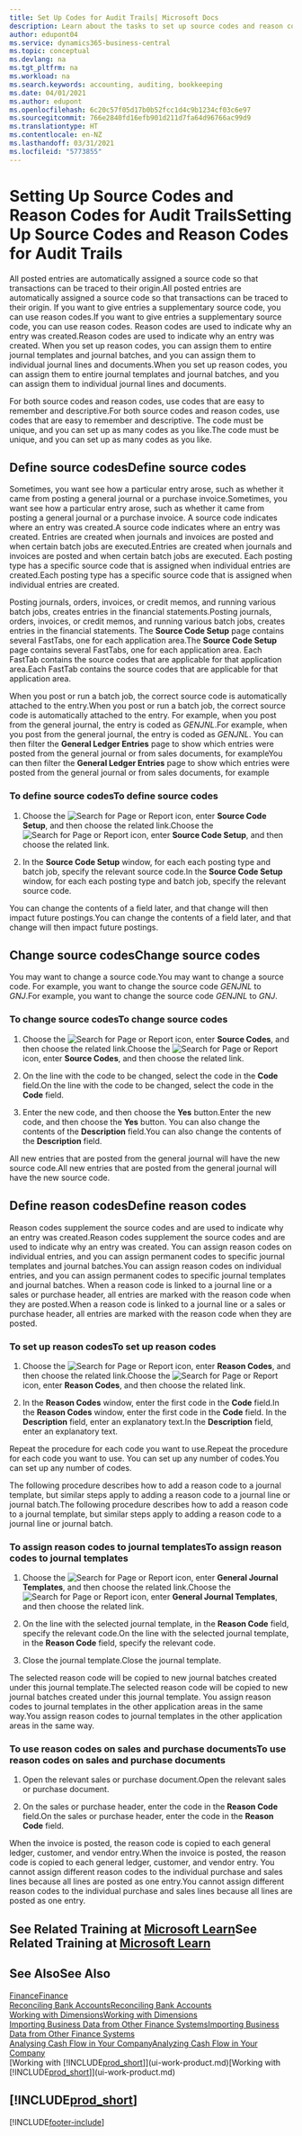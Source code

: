```yaml
---
title: Set Up Codes for Audit Trails| Microsoft Docs
description: Learn about the tasks to set up source codes and reason codes that you can use to track audit trails.
author: edupont04
ms.service: dynamics365-business-central
ms.topic: conceptual
ms.devlang: na
ms.tgt_pltfrm: na
ms.workload: na
ms.search.keywords: accounting, auditing, bookkeeping
ms.date: 04/01/2021
ms.author: edupont
ms.openlocfilehash: 6c20c57f05d17b0b52fcc1d4c9b1234cf03c6e97
ms.sourcegitcommit: 766e2840fd16efb901d211d7fa64d96766ac99d9
ms.translationtype: HT
ms.contentlocale: en-NZ
ms.lasthandoff: 03/31/2021
ms.locfileid: "5773855"
---
```

# <a name="setting-up-source-codes-and-reason-codes-for-audit-trails"></a><span data-ttu-id="f1b59-103">Setting Up Source Codes and Reason Codes for Audit Trails</span><span class="sxs-lookup"><span data-stu-id="f1b59-103">Setting Up Source Codes and Reason Codes for Audit Trails</span></span>

<span data-ttu-id="f1b59-104">All posted entries are automatically assigned a source code so that transactions can be traced to their origin.</span><span class="sxs-lookup"><span data-stu-id="f1b59-104">All posted entries are automatically assigned a source code so that transactions can be traced to their origin.</span></span> <span data-ttu-id="f1b59-105">If you want to give entries a supplementary source code, you can use reason codes.</span><span class="sxs-lookup"><span data-stu-id="f1b59-105">If you want to give entries a supplementary source code, you can use reason codes.</span></span> <span data-ttu-id="f1b59-106">Reason codes are used to indicate why an entry was created.</span><span class="sxs-lookup"><span data-stu-id="f1b59-106">Reason codes are used to indicate why an entry was created.</span></span> <span data-ttu-id="f1b59-107">When you set up reason codes, you can assign them to entire journal templates and journal batches, and you can assign them to individual journal lines and documents.</span><span class="sxs-lookup"><span data-stu-id="f1b59-107">When you set up reason codes, you can assign them to entire journal templates and journal batches, and you can assign them to individual journal lines and documents.</span></span>  

<span data-ttu-id="f1b59-108">For both source codes and reason codes, use codes that are easy to remember and descriptive.</span><span class="sxs-lookup"><span data-stu-id="f1b59-108">For both source codes and reason codes, use codes that are easy to remember and descriptive.</span></span> <span data-ttu-id="f1b59-109">The code must be unique, and you can set up as many codes as you like.</span><span class="sxs-lookup"><span data-stu-id="f1b59-109">The code must be unique, and you can set up as many codes as you like.</span></span>

## <a name="define-source-codes"></a><span data-ttu-id="f1b59-110">Define source codes</span><span class="sxs-lookup"><span data-stu-id="f1b59-110">Define source codes</span></span>

<span data-ttu-id="f1b59-111">Sometimes, you want see how a particular entry arose, such as whether it came from posting a general journal or a purchase invoice.</span><span class="sxs-lookup"><span data-stu-id="f1b59-111">Sometimes, you want see how a particular entry arose, such as whether it came from posting a general journal or a purchase invoice.</span></span> <span data-ttu-id="f1b59-112">A source code indicates where an entry was created.</span><span class="sxs-lookup"><span data-stu-id="f1b59-112">A source code indicates where an entry was created.</span></span> <span data-ttu-id="f1b59-113">Entries are created when journals and invoices are posted and when certain batch jobs are executed.</span><span class="sxs-lookup"><span data-stu-id="f1b59-113">Entries are created when journals and invoices are posted and when certain batch jobs are executed.</span></span> <span data-ttu-id="f1b59-114">Each posting type has a specific source code that is assigned when individual entries are created.</span><span class="sxs-lookup"><span data-stu-id="f1b59-114">Each posting type has a specific source code that is assigned when individual entries are created.</span></span>  

<span data-ttu-id="f1b59-115">Posting journals, orders, invoices, or credit memos, and running various batch jobs, creates entries in the financial statements.</span><span class="sxs-lookup"><span data-stu-id="f1b59-115">Posting journals, orders, invoices, or credit memos, and running various batch jobs, creates entries in the financial statements.</span></span> <span data-ttu-id="f1b59-116">The **Source Code Setup** page contains several FastTabs, one for each application area.</span><span class="sxs-lookup"><span data-stu-id="f1b59-116">The **Source Code Setup** page contains several FastTabs, one for each application area.</span></span> <span data-ttu-id="f1b59-117">Each FastTab contains the source codes that are applicable for that application area.</span><span class="sxs-lookup"><span data-stu-id="f1b59-117">Each FastTab contains the source codes that are applicable for that application area.</span></span>

<span data-ttu-id="f1b59-118">When you post or run a batch job, the correct source code is automatically attached to the entry.</span><span class="sxs-lookup"><span data-stu-id="f1b59-118">When you post or run a batch job, the correct source code is automatically attached to the entry.</span></span> <span data-ttu-id="f1b59-119">For example, when you post from the general journal, the entry is coded as *GENJNL*.</span><span class="sxs-lookup"><span data-stu-id="f1b59-119">For example, when you post from the general journal, the entry is coded as *GENJNL*.</span></span> <span data-ttu-id="f1b59-120">You can then filter the **General Ledger Entries** page to show which entries were posted from the general journal or from sales documents, for example</span><span class="sxs-lookup"><span data-stu-id="f1b59-120">You can then filter the **General Ledger Entries** page to show which entries were posted from the general journal or from sales documents, for example</span></span>

### <a name="to-define-source-codes"></a><span data-ttu-id="f1b59-121">To define source codes</span><span class="sxs-lookup"><span data-stu-id="f1b59-121">To define source codes</span></span>

1. <span data-ttu-id="f1b59-122">Choose the ![Search for Page or Report](media/ui-search/search_small.png "Search for Page or Report icon") icon, enter **Source Code Setup**, and then choose the related link.</span><span class="sxs-lookup"><span data-stu-id="f1b59-122">Choose the ![Search for Page or Report](media/ui-search/search_small.png "Search for Page or Report icon") icon, enter **Source Code Setup**, and then choose the related link.</span></span>  

2. <span data-ttu-id="f1b59-123">In the **Source Code Setup** window, for each each posting type and batch job, specify the relevant source code.</span><span class="sxs-lookup"><span data-stu-id="f1b59-123">In the **Source Code Setup** window, for each each posting type and batch job, specify the relevant source code.</span></span>  

<span data-ttu-id="f1b59-124">You can change the contents of a field later, and that change will then impact future postings.</span><span class="sxs-lookup"><span data-stu-id="f1b59-124">You can change the contents of a field later, and that change will then impact future postings.</span></span>

## <a name="change-source-codes"></a><span data-ttu-id="f1b59-125">Change source codes</span><span class="sxs-lookup"><span data-stu-id="f1b59-125">Change source codes</span></span>

<span data-ttu-id="f1b59-126">You may want to change a source code.</span><span class="sxs-lookup"><span data-stu-id="f1b59-126">You may want to change a source code.</span></span> <span data-ttu-id="f1b59-127">For example, you want to change the source code *GENJNL* to *GNJ*.</span><span class="sxs-lookup"><span data-stu-id="f1b59-127">For example, you want to change the source code *GENJNL* to *GNJ*.</span></span>

### <a name="to-change-source-codes"></a><span data-ttu-id="f1b59-128">To change source codes</span><span class="sxs-lookup"><span data-stu-id="f1b59-128">To change source codes</span></span>

1. <span data-ttu-id="f1b59-129">Choose the ![Search for Page or Report](media/ui-search/search_small.png "Search for Page or Report icon") icon, enter **Source Codes**, and then choose the related link.</span><span class="sxs-lookup"><span data-stu-id="f1b59-129">Choose the ![Search for Page or Report](media/ui-search/search_small.png "Search for Page or Report icon") icon, enter **Source Codes**, and then choose the related link.</span></span>

2. <span data-ttu-id="f1b59-130">On the line with the code to be changed, select the code in the **Code** field.</span><span class="sxs-lookup"><span data-stu-id="f1b59-130">On the line with the code to be changed, select the code in the **Code** field.</span></span>

3. <span data-ttu-id="f1b59-131">Enter the new code, and then choose the **Yes** button.</span><span class="sxs-lookup"><span data-stu-id="f1b59-131">Enter the new code, and then choose the **Yes** button.</span></span> <span data-ttu-id="f1b59-132">You can also change the contents of the **Description** field.</span><span class="sxs-lookup"><span data-stu-id="f1b59-132">You can also change the contents of the **Description** field.</span></span>

<span data-ttu-id="f1b59-133">All new entries that are posted from the general journal will have the new source code.</span><span class="sxs-lookup"><span data-stu-id="f1b59-133">All new entries that are posted from the general journal will have the new source code.</span></span>

## <a name="define-reason-codes"></a><span data-ttu-id="f1b59-134">Define reason codes</span><span class="sxs-lookup"><span data-stu-id="f1b59-134">Define reason codes</span></span>

<span data-ttu-id="f1b59-135">Reason codes supplement the source codes and are used to indicate why an entry was created.</span><span class="sxs-lookup"><span data-stu-id="f1b59-135">Reason codes supplement the source codes and are used to indicate why an entry was created.</span></span> <span data-ttu-id="f1b59-136">You can assign reason codes on individual entries, and you can assign permanent codes to specific journal templates and journal batches.</span><span class="sxs-lookup"><span data-stu-id="f1b59-136">You can assign reason codes on individual entries, and you can assign permanent codes to specific journal templates and journal batches.</span></span> <span data-ttu-id="f1b59-137">When a reason code is linked to a journal line or a sales or purchase header, all entries are marked with the reason code when they are posted.</span><span class="sxs-lookup"><span data-stu-id="f1b59-137">When a reason code is linked to a journal line or a sales or purchase header, all entries are marked with the reason code when they are posted.</span></span>  

### <a name="to-set-up-reason-codes"></a><span data-ttu-id="f1b59-138">To set up reason codes</span><span class="sxs-lookup"><span data-stu-id="f1b59-138">To set up reason codes</span></span>

1. <span data-ttu-id="f1b59-139">Choose the ![Search for Page or Report](media/ui-search/search_small.png "Search for Page or Report icon")  icon, enter **Reason Codes**, and then choose the related link.</span><span class="sxs-lookup"><span data-stu-id="f1b59-139">Choose the ![Search for Page or Report](media/ui-search/search_small.png "Search for Page or Report icon")  icon, enter **Reason Codes**, and then choose the related link.</span></span>

2. <span data-ttu-id="f1b59-140">In the **Reason Codes** window, enter the first code in the **Code** field.</span><span class="sxs-lookup"><span data-stu-id="f1b59-140">In the **Reason Codes** window, enter the first code in the **Code** field.</span></span> <span data-ttu-id="f1b59-141">In the **Description** field, enter an explanatory text.</span><span class="sxs-lookup"><span data-stu-id="f1b59-141">In the **Description** field, enter an explanatory text.</span></span>

<span data-ttu-id="f1b59-142">Repeat the procedure for each code you want to use.</span><span class="sxs-lookup"><span data-stu-id="f1b59-142">Repeat the procedure for each code you want to use.</span></span> <span data-ttu-id="f1b59-143">You can set up any number of codes.</span><span class="sxs-lookup"><span data-stu-id="f1b59-143">You can set up any number of codes.</span></span>

<span data-ttu-id="f1b59-144">The following procedure describes how to add a reason code to a journal template, but similar steps apply to adding a reason code to a journal line or journal batch.</span><span class="sxs-lookup"><span data-stu-id="f1b59-144">The following procedure describes how to add a reason code to a journal template, but similar steps apply to adding a reason code to a journal line or journal batch.</span></span>  

### <a name="to-assign-reason-codes-to-journal-templates"></a><span data-ttu-id="f1b59-145">To assign reason codes to journal templates</span><span class="sxs-lookup"><span data-stu-id="f1b59-145">To assign reason codes to journal templates</span></span>

1. <span data-ttu-id="f1b59-146">Choose the ![Search for Page or Report](media/ui-search/search_small.png "Search for Page or Report icon")  icon, enter **General Journal Templates**, and then choose the related link.</span><span class="sxs-lookup"><span data-stu-id="f1b59-146">Choose the ![Search for Page or Report](media/ui-search/search_small.png "Search for Page or Report icon")  icon, enter **General Journal Templates**, and then choose the related link.</span></span>

2. <span data-ttu-id="f1b59-147">On the line with the selected journal template, in the **Reason Code** field, specify the relevant code.</span><span class="sxs-lookup"><span data-stu-id="f1b59-147">On the line with the selected journal template, in the **Reason Code** field, specify the relevant code.</span></span>

3. <span data-ttu-id="f1b59-148">Close the journal template.</span><span class="sxs-lookup"><span data-stu-id="f1b59-148">Close the journal template.</span></span>

<span data-ttu-id="f1b59-149">The selected reason code will be copied to new journal batches created under this journal template.</span><span class="sxs-lookup"><span data-stu-id="f1b59-149">The selected reason code will be copied to new journal batches created under this journal template.</span></span> <span data-ttu-id="f1b59-150">You assign reason codes to journal templates in the other application areas in the same way.</span><span class="sxs-lookup"><span data-stu-id="f1b59-150">You assign reason codes to journal templates in the other application areas in the same way.</span></span>

### <a name="to-use-reason-codes-on-sales-and-purchase-documents"></a><span data-ttu-id="f1b59-151">To use reason codes on sales and purchase documents</span><span class="sxs-lookup"><span data-stu-id="f1b59-151">To use reason codes on sales and purchase documents</span></span>

1. <span data-ttu-id="f1b59-152">Open the relevant sales or purchase document.</span><span class="sxs-lookup"><span data-stu-id="f1b59-152">Open the relevant sales or purchase document.</span></span>

2. <span data-ttu-id="f1b59-153">On the sales or purchase header, enter the code in the **Reason Code** field.</span><span class="sxs-lookup"><span data-stu-id="f1b59-153">On the sales or purchase header, enter the code in the **Reason Code** field.</span></span>

<span data-ttu-id="f1b59-154">When the invoice is posted, the reason code is copied to each general ledger, customer, and vendor entry.</span><span class="sxs-lookup"><span data-stu-id="f1b59-154">When the invoice is posted, the reason code is copied to each general ledger, customer, and vendor entry.</span></span> <span data-ttu-id="f1b59-155">You cannot assign different reason codes to the individual purchase and sales lines because all lines are posted as one entry.</span><span class="sxs-lookup"><span data-stu-id="f1b59-155">You cannot assign different reason codes to the individual purchase and sales lines because all lines are posted as one entry.</span></span>

## <a name="see-related-training-at-microsoft-learn"></a><span data-ttu-id="f1b59-156">See Related Training at [Microsoft Learn](/learn/paths/set-up-financial-management-dynamics-365-business-central/)</span><span class="sxs-lookup"><span data-stu-id="f1b59-156">See Related Training at [Microsoft Learn](/learn/paths/set-up-financial-management-dynamics-365-business-central/)</span></span>

## <a name="see-also"></a><span data-ttu-id="f1b59-157">See Also</span><span class="sxs-lookup"><span data-stu-id="f1b59-157">See Also</span></span>

[<span data-ttu-id="f1b59-158">Finance</span><span class="sxs-lookup"><span data-stu-id="f1b59-158">Finance</span></span>](finance.md)  
[<span data-ttu-id="f1b59-159">Reconciling Bank Accounts</span><span class="sxs-lookup"><span data-stu-id="f1b59-159">Reconciling Bank Accounts</span></span>](bank-manage-bank-accounts.md)  
[<span data-ttu-id="f1b59-160">Working with Dimensions</span><span class="sxs-lookup"><span data-stu-id="f1b59-160">Working with Dimensions</span></span>](finance-dimensions.md)  
[<span data-ttu-id="f1b59-161">Importing Business Data from Other Finance Systems</span><span class="sxs-lookup"><span data-stu-id="f1b59-161">Importing Business Data from Other Finance Systems</span></span>](across-import-data-configuration-packages.md)  
[<span data-ttu-id="f1b59-162">Analysing Cash Flow in Your Company</span><span class="sxs-lookup"><span data-stu-id="f1b59-162">Analyzing Cash Flow in Your Company</span></span>](finance-analyze-cash-flow.md)  
<span data-ttu-id="f1b59-163">[Working with [!INCLUDE[prod_short](includes/prod_short.md)]](ui-work-product.md)</span><span class="sxs-lookup"><span data-stu-id="f1b59-163">[Working with [!INCLUDE[prod_short](includes/prod_short.md)]](ui-work-product.md)</span></span>  

## [!INCLUDE[prod_short](includes/free_trial_md.md)]  


[!INCLUDE[footer-include](includes/footer-banner.md)]